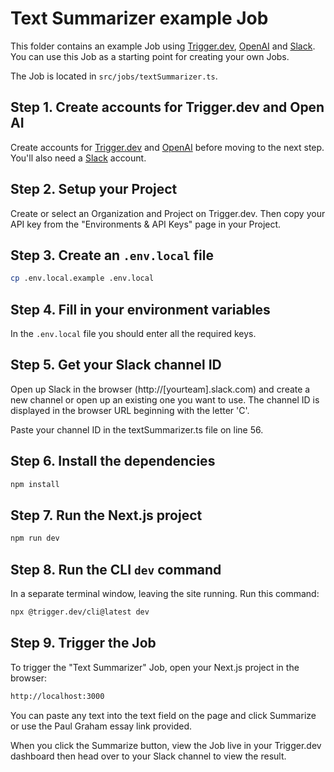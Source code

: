 # Text Summarizer example Job

This folder contains an example Job using [Trigger.dev](https://trigger.dev), [OpenAI](https://openai.com) and [Slack](https://slack.com). You can use this Job as a starting point for creating your own Jobs.

The Job is located in `src/jobs/textSummarizer.ts`.

## **Step 1.** Create accounts for Trigger.dev and Open AI

Create accounts for [Trigger.dev](https://trigger.dev) and [OpenAI](https://openai.com) before moving to the next step. You'll also need a [Slack](https://slack.com) account.

## **Step 2.** Setup your Project

Create or select an Organization and Project on Trigger.dev. Then copy your API key from the "Environments & API Keys" page in your Project.

## **Step 3.** Create an `.env.local` file

```bash
cp .env.local.example .env.local
```

## **Step 4.** Fill in your environment variables

In the `.env.local` file you should enter all the required keys.

## **Step 5.** Get your Slack channel ID

Open up Slack in the browser (http://[yourteam].slack.com) and create a new channel or open up an existing one you want to use. The channel ID is displayed in the browser URL beginning with the letter 'C'.

Paste your channel ID in the textSummarizer.ts file on line 56.

## **Step 6.** Install the dependencies

```bash
npm install
```

## **Step 7.** Run the Next.js project

```bash
npm run dev
```

## **Step 8.** Run the CLI `dev` command

In a separate terminal window, leaving the site running. Run this command:

```bash
npx @trigger.dev/cli@latest dev
```

## **Step 9.** Trigger the Job

To trigger the "Text Summarizer" Job, open your Next.js project in the browser:

```bash
http://localhost:3000
```

You can paste any text into the text field on the page and click Summarize or use the Paul Graham essay link provided.

When you click the Summarize button, view the Job live in your Trigger.dev dashboard then head over to your Slack channel to view the result.
